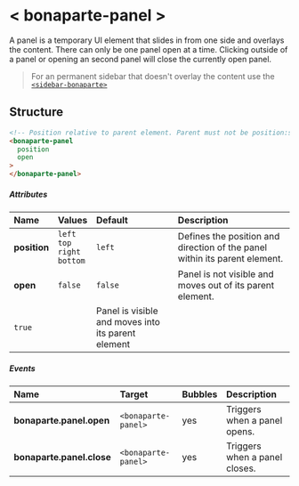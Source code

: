 # < bonaparte-panel >
A panel is a temporary UI element that slides in from one side and overlays the content. 
There can only be one panel open at a time. Clicking outside of a panel or opening an second panel will close the currently open panel.

> For an permanent sidebar that doesn't overlay the content use the [`<sidebar-bonaparte>`](bonaparte-sidebar.html)

## Structure
```html
<!-- Position relative to parent element. Parent must not be position:static. -->
<bonaparte-panel 
  position 
  open
>
</bonaparte-panel>
```

##### Attributes
Name | Values | Default | Description 
:--------- | :--- | :------ | :----------
__position__ | `left`<br>`top`<br>`right`<br>`bottom` | `left` | Defines the position and direction of the panel within its parent element.
__open__ | `false` | `false` | Panel is not visible and moves out of its parent element.
 | `true` | | Panel is visible and moves into its parent element

##### Events
Name | Target | Bubbles | Description 
:--------- | :--- | :------ | :------
__bonaparte.panel.open__ | `<bonaparte-panel>` | yes | Triggers when a panel opens.
__bonaparte.panel.close__ | `<bonaparte-panel>` | yes | Triggers when a panel closes.
